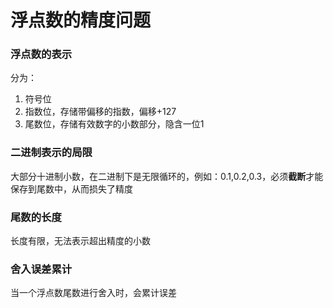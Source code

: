 # 浮点数的精度问题

### 浮点数的表示

分为：
1. 符号位
2. 指数位，存储带偏移的指数，偏移+127
3. 尾数位，存储有效数字的小数部分，隐含一位1

### 二进制表示的局限

大部分十进制小数，在二进制下是无限循环的，例如：0.1,0.2,0.3，必须**截断**才能保存到尾数中，从而损失了精度

### 尾数的长度

长度有限，无法表示超出精度的小数

### 舍入误差累计

当一个浮点数尾数进行舍入时，会累计误差

